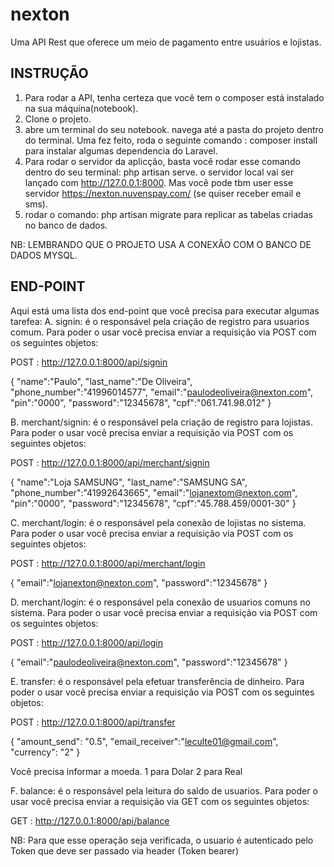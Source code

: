 # nexton
Uma API Rest que oferece um meio de pagamento entre usuários e lojistas.

INSTRUÇÃO
---------------

1. Para rodar a API, tenha certeza que você tem o composer está instalado na sua máquina(notebook). 
2. Clone o projeto.
3. abre um terminal do seu notebook. navega até a pasta do projeto dentro do terminal. Uma fez feito, roda o seguinte comando : composer install para instalar algumas dependencia do Laravel.
4. Para rodar o servidor da aplicção, basta você rodar esse comando dentro do seu terminal: php artisan serve. 
o servidor local vai ser lançado com  http://127.0.0.1:8000. Mas você pode tbm user esse servidor https://nexton.nuvenspay.com/ (se quiser receber email e sms).
5. rodar o comando: php artisan migrate   para replicar as tabelas criadas no banco de dados.

NB: LEMBRANDO QUE O PROJETO USA A CONEXÃO COM O BANCO DE DADOS MYSQL.

END-POINT
---------------

Aqui está uma lista dos end-point que você precisa para executar algumas tarefea:
A. signin: é o responsável pela criação de registro para usuarios comum. Para poder o usar você precisa enviar a requisição via POST com os seguintes objetos:

POST : http://127.0.0.1:8000/api/signin

{
    "name":"Paulo",
    "last_name":"De Oliveira",
    "phone_number":"41996014577",
    "email":"paulodeoliveira@nexton.com",
    "pin":"0000",
    "password":"12345678",
    "cpf":"061.741.98.012"
}

B. merchant/signin: é o responsável pela criação de registro para lojistas. Para poder o usar você precisa enviar a requisição via POST com os seguintes objetos:

POST : http://127.0.0.1:8000/api/merchant/signin

{
    "name":"Loja SAMSUNG",
    "last_name":"SAMSUNG SA",
    "phone_number":"41992643665",
    "email":"lojanextom@nexton.com",
    "pin":"0000",
    "password":"12345678",
    "cpf":"45.788.459/0001-30"
}

C. merchant/login: é o responsável pela conexão de lojistas no sistema. Para poder o usar você precisa enviar a requisição via POST com os seguintes objetos:

POST : http://127.0.0.1:8000/api/merchant/login

{
    "email":"lojanexton@nexton.com",
    "password":"12345678"
}


D. merchant/login: é o responsável pela conexão de usuarios comuns no sistema. Para poder o usar você precisa enviar a requisição via POST com os seguintes objetos:

POST : http://127.0.0.1:8000/api/login

{
    "email":"paulodeoliveira@nexton.com",
    "password":"12345678"
}

E. transfer: é o responsável pela efetuar transferência de dinheiro. Para poder o usar você precisa enviar a requisição via POST com os seguintes objetos:

POST : http://127.0.0.1:8000/api/transfer

{
    "amount_send": "0.5", 
    "email_receiver":"leculte01@gmail.com",
    "currency": "2"
}

Você precisa informar a moeda. 1 para Dolar 2 para Real

F. balance: é o responsável pela leitura do saldo de usuarios. Para poder o usar você precisa enviar a requisição via GET com os seguintes objetos:

GET : http://127.0.0.1:8000/api/balance

NB: Para que esse operação seja verificada, o usuario é autenticado pelo Token que deve ser passado via header (Token bearer)










